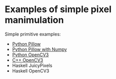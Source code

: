 Examples of simple pixel manimulation
=====================================

Simple primitive examples:

* [Python Pillow](python_pillow)
* [Python Pillow with Numpy](python_pillow_numpy)
* [Python OpenCV3](python_opencv3)
* [C++ OpenCV3](cpp_opencv3)
* Haskell JuicyPixels
* Haskell OpenCV3

